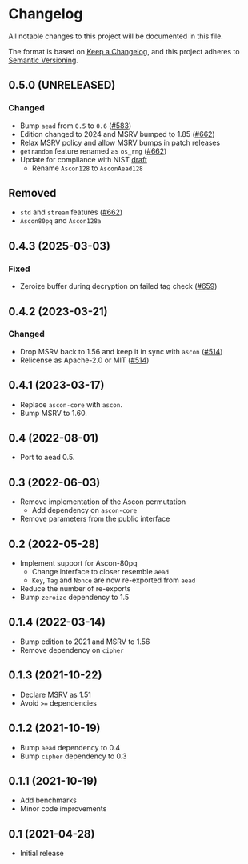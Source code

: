 # Changelog
All notable changes to this project will be documented in this file.

The format is based on [Keep a Changelog](https://keepachangelog.com/en/1.0.0/),
and this project adheres to [Semantic Versioning](https://semver.org/spec/v2.0.0.html).

## 0.5.0 (UNRELEASED)
### Changed
- Bump `aead` from `0.5` to `0.6` ([#583])
- Edition changed to 2024 and MSRV bumped to 1.85 ([#662])
- Relax MSRV policy and allow MSRV bumps in patch releases
- `getrandom` feature renamed as `os_rng` ([#662])
- Update for compliance with NIST [draft]
  - Rename `Ascon128` to `AsconAead128`

## Removed
- `std` and `stream` features ([#662])
- `Ascon80pq` and `Ascon128a`

[#583]: https://github.com/RustCrypto/AEADs/pull/583
[#662]: https://github.com/RustCrypto/AEADs/pull/662
[draft]: https://doi.org/10.6028/NIST.SP.800-232.ipd

## 0.4.3 (2025-03-03)
### Fixed
- Zeroize buffer during decryption on failed tag check ([#659])

[#659]: https://github.com/RustCrypto/AEADs/pull/659

## 0.4.2 (2023-03-21)
### Changed
- Drop MSRV back to 1.56 and keep it in sync with `ascon` ([#514])
- Relicense as Apache-2.0 or MIT ([#514])

[#514]: https://github.com/RustCrypto/AEADs/pull/514

## 0.4.1 (2023-03-17)

* Replace `ascon-core` with `ascon`.
* Bump MSRV to 1.60.

## 0.4 (2022-08-01)

* Port to aead 0.5.

## 0.3 (2022-06-03)

* Remove implementation of the Ascon permutation
  * Add dependency on `ascon-core`
* Remove parameters from the public interface

## 0.2 (2022-05-28)

* Implement support for Ascon-80pq
  * Change interface to closer resemble `aead`
  * `Key`, `Tag` and `Nonce` are now re-exported from `aead`
* Reduce the number of re-exports
* Bump `zeroize` dependency to 1.5

## 0.1.4 (2022-03-14)

* Bump edition to 2021 and MSRV to 1.56
* Remove dependency on `cipher`

## 0.1.3 (2021-10-22)

* Declare MSRV as 1.51
* Avoid `>=` dependencies

## 0.1.2 (2021-10-19)

* Bump `aead` dependency to 0.4
* Bump `cipher` dependency to 0.3

## 0.1.1 (2021-10-19)

* Add benchmarks
* Minor code improvements

## 0.1 (2021-04-28)

* Initial release
